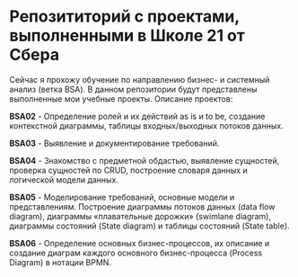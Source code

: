 # Репозититорий с проектами, выполненными в Школе 21 от Сбера

Сейчас я прохожу обучение по направлению бизнес- и системный анализ (ветка BSA). В данном репозитории будут представлены выполненные мои учебные проекты. Описание проектов:

**BSA02** - Определение ролей и их действий as is и to be, создание контекстной диаграммы, таблицы входных/выходных потоков данных.

**BSA03** - Выявление и документирование требований.

**BSA04** - Знакомство с предметной обдастью, выявление сущностей, проверка сущностей по CRUD, построение словаря данных и логической модели данных.

**BSA05** - Моделирование требований, основные модели и представлениям. Построение диаграммы потоков данных (data flow diagram), диаграммы «плавательные дорожки» (swimlane diagram), диаграммы состояний (State diagram) и таблицы состояний (State table).

**BSA06** - Определение основных бизнес-процессов, их описание и создание диаграм каждого основного бизнес-процесса (Process Diagram) в нотации BPMN.
